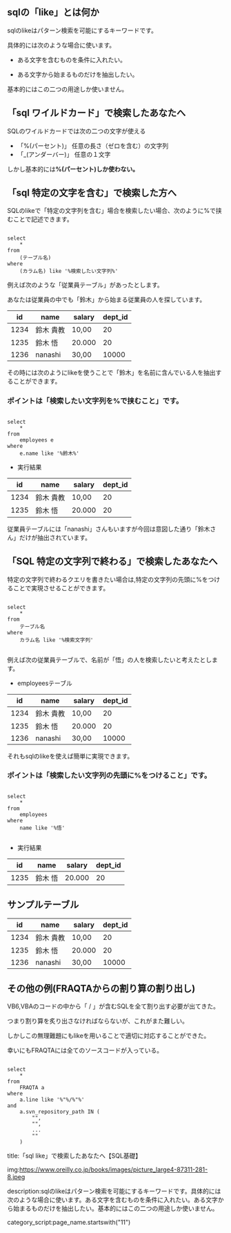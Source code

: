 


## sqlの「like」とは何か

sqlのlikeはパターン検索を可能にするキーワードです。

具体的には次のような場合に使います。

- ある文字を含むものを条件に入れたい。

- ある文字から始まるものだけを抽出したい。
  
基本的にはこの二つの用途しか使いません。

## 「sql ワイルドカード」で検索したあなたへ

SQLのワイルドカードでは次の二つの文字が使える

- 「%(パーセント)」     任意の長さ（ゼロを含む）の文字列
- 「_(アンダーバー)」   任意の１文字

しかし基本的には<strong>%(パーセント)しか使わない。</strong>



## 「sql 特定の文字を含む」で検索した方へ

SQLのlikeで「特定の文字列を含む」場合を検索したい場合、次のように%で挟むことで記述できます。

<pre><code>
select
    *
from
    (テーブル名)
where
    (カラム名) like '%検索したい文字列%'
</code></pre>

例えば次のような「従業員テーブル」があったとします。

あなたは従業員の中でも「鈴木」から始まる従業員の人を探しています。


<table>
    <thead>
        <tr>
            <th>id</th>
            <th>name</th>
            <th>salary</th>
            <th>dept_id</th>
        </tr>
    </thead>
    <tbody>
        <tr>
            <td>1234</td>
            <td>鈴木 貴教</td>
            <td>10,00
            </td>
            <td>20
            </td>
        </tr>
        <tr>
            <td>
            1235
            </td>
            <td>
            鈴木 悟
            </td>
            <td>
            20.000
            </td>
            <td>
            20
            </td>
        </tr>
        <tr>
            <td>
            1236
            </td>
            <td>
            nanashi
            </td>
            <td>
            30,00
            </td>
            <td>
            10000
            </td>
        </tr>
    </tbody>
</table>


その時には次のようにlikeを使うことで「鈴木」を名前に含んでいる人を抽出することができます。

### ポイントは「検索したい文字列を%で挟むこと」です。

<pre><code>
select
    *
from
    employees e
where
    e.name like '%鈴木%'
</code></pre>




- 実行結果

<table>
    <thead>
        <tr>
            <th>id</th>
            <th>name</th>
            <th>salary</th>
            <th>dept_id</th>
        </tr>
    </thead>
    <tbody>
        <tr>
            <td>1234</td>
            <td>鈴木 貴教</td>
            <td>10,00
            </td>
            <td>20
            </td>
        </tr>
        <tr>
            <td>
            1235
            </td>
            <td>
            鈴木 悟
            </td>
            <td>
            20.000
            </td>
            <td>
            20
            </td>
        </tr>
    </tbody>
</table>

従業員テーブルには「nanashi」さんもいますが今回は意図した通り「鈴木さん」だけが抽出されています。




## 「SQL 特定の文字列で終わる」で検索したあなたへ

特定の文字列で終わるクエリを書きたい場合は,特定の文字列の先頭に%をつけることで実現させることができます。

<pre><code>
select
    *
from
    テーブル名
where
    カラム名 like '%検索文字列'

</code></pre>

例えば次の従業員テーブルで、名前が「悟」の人を検索したいと考えたとします。


- employeesテーブル
  
<table>
    <thead>
        <tr>
            <th>id</th>
            <th>name</th>
            <th>salary</th>
            <th>dept_id</th>
        </tr>
    </thead>
    <tbody>
        <tr>
            <td>1234</td>
            <td>鈴木 貴教</td>
            <td>10,00
            </td>
            <td>20
            </td>
        </tr>
        <tr>
            <td>
            1235
            </td>
            <td>
            鈴木 悟
            </td>
            <td>
            20.000
            </td>
            <td>
            20
            </td>
        </tr>
        <tr>
            <td>
            1236
            </td>
            <td>
            nanashi
            </td>
            <td>
            30,00
            </td>
            <td>
            10000
            </td>
        </tr>
    </tbody>
</table>

それもsqlのlikeを使えば簡単に実現できます。

### ポイントは「検索したい文字列の先頭に%をつけること」です。

<pre><code>
select
    *
from
    employees
where
    name like '%悟'

</code></pre>


- 実行結果
  
<table>
    <thead>
        <tr>
            <th>id</th>
            <th>name</th>
            <th>salary</th>
            <th>dept_id</th>
        </tr>
    </thead>
    <tbody>
        <tr>
            <td>
            1235
            </td>
            <td>
            鈴木 悟
            </td>
            <td>
            20.000
            </td>
            <td>
            20
            </td>
        </tr>
    </tbody>
</table>










## サンプルテーブル


<table>
    <thead>
        <tr>
            <th>id</th>
            <th>name</th>
            <th>salary</th>
            <th>dept_id</th>
        </tr>
    </thead>
    <tbody>
        <tr>
            <td>1234</td>
            <td>鈴木 貴教</td>
            <td>10,00
            </td>
            <td>20
            </td>
        </tr>
        <tr>
            <td>
            1235
            </td>
            <td>
            鈴木 悟
            </td>
            <td>
            20.000
            </td>
            <td>
            20
            </td>
        </tr>
        <tr>
            <td>
            1236
            </td>
            <td>
            nanashi
            </td>
            <td>
            30,00
            </td>
            <td>
            10000
            </td>
        </tr>
    </tbody>
</table>



## その他の例(FRAQTAからの割り算の割り出し)


VB6,VBAのコードの中から「 / 」が含むSQLを全て割り出す必要が出てきた。

つまり割り算を炙り出さなければならないが、これがまた難しい。

しかしこの無理難題にもlikeを用いることで適切に対応することができた。

幸いにもFRAQTAには全てのソースコードが入っている。


<pre><code>
select
    *
from
    FRAQTA a
where
    a.line like '%"%/%"%'
and
    a.svn_repository_path IN (
        "",
        "",
        ...
        ""
    )
</code></pre>








title:「sql like」で検索したあなたへ【SQL基礎】




img:https://www.oreilly.co.jp/books/images/picture_large4-87311-281-8.jpeg


description:sqlのlikeはパターン検索を可能にするキーワードです。具体的には次のような場合に使います。ある文字を含むものを条件に入れたい。ある文字から始まるものだけを抽出したい。基本的にはこの二つの用途しか使いません。


category_script:page_name.startswith("11")

